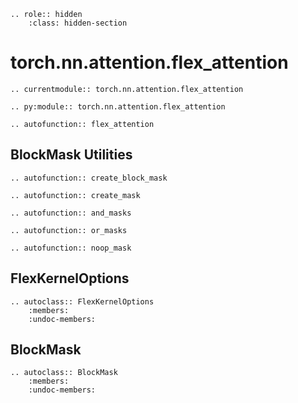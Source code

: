 ```{eval-rst}
.. role:: hidden
    :class: hidden-section
```

# torch.nn.attention.flex_attention

```{eval-rst}
.. currentmodule:: torch.nn.attention.flex_attention
```
```{eval-rst}
.. py:module:: torch.nn.attention.flex_attention
```
```{eval-rst}
.. autofunction:: flex_attention
```

## BlockMask Utilities

```{eval-rst}
.. autofunction:: create_block_mask
```
```{eval-rst}
.. autofunction:: create_mask
```
```{eval-rst}
.. autofunction:: and_masks
```
```{eval-rst}
.. autofunction:: or_masks
```
```{eval-rst}
.. autofunction:: noop_mask
```

## FlexKernelOptions

```{eval-rst}
.. autoclass:: FlexKernelOptions
    :members:
    :undoc-members:
```

## BlockMask

```{eval-rst}
.. autoclass:: BlockMask
    :members:
    :undoc-members:
```